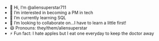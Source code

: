- 👋 Hi, I’m @aliensuperstar711
- 👀 I’m interested in becoming a PM in tech
- 🌱 I’m currently learning SQL
- 💞️ I’m looking to collaborate on...I have to learn a little first!
- 😄 Pronouns: they/them/aliensuperstar
- ⚡ Fun fact: I hate apples but I eat one everyday to keep the doctor away

<!---
aliensuperstar711/aliensuperstar711 is a ✨ special ✨ repository because its `README.md` (this file) appears on your GitHub profile.
You can click the Preview link to take a look at your changes.
--->
